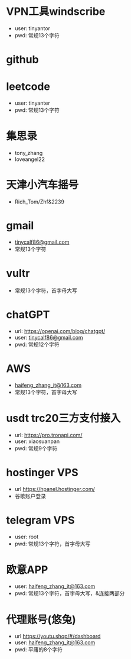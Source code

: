 # VPN工具windscribe
- user: tinyantor
- pwd: 常规13个字符

# github
# leetcode
- user: tinyanter
- pwd: 常规13个字符

# 集思录
- tony_zhang
- loveangel22

# 天津小汽车摇号
- Rich_Tom/Zhf&2239

# gmail
- tinycalf86@gmail.com
- 常规13个字符

# vultr
- 常规13个字符，首字母大写

# chatGPT
- url:  https://openai.com/blog/chatgpt/
- user: tinycalf86@gmail.com  
- pwd:  常规12个字符

# AWS
- haifeng_zhang_it@163.com
- 常规13个字符，首字母大写

# usdt trc20三方支付接入
- url: https://pro.tronapi.com/
- user: xiaosuanpan
- pwd: 常规9个字符

# hostinger VPS 
- url https://hpanel.hostinger.com/
- 谷歌账户登录

# telegram VPS
- user: root
- pwd: 常规13个字符，首字母大写

# 欧意APP
- user: haifeng_zhang_it@163.com
- pwd: 常规13个字符，首字母大写，&连接两部分

# 代理账号(悠兔)
- url https://youtu.shop/#/dashboard
- user:  haifeng_zhang_it@163.com
- pwd: 平庸的8个字符